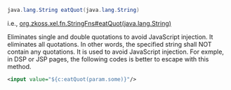 ```java
java.lang.String eatQuot(java.lang.String)
```

  
i.e.,
[org.zkoss.xel.fn.StringFns#eatQuot(java.lang.String)](https://www.zkoss.org/javadoc/latest/zk/org/zkoss/xel/fn/StringFns.html#eatQuot(java.lang.String))

Eliminates single and double quotations to avoid JavaScript injection.
It eliminates all quotations. In other words, the specified string shall
NOT contain any quotations. It is used to avoid JavaScript injection.
For exmple, in DSP or JSP pages, the following codes is better to escape
with this method.

```xml
<input value="${c:eatQuot(param.some)}"/>
```


